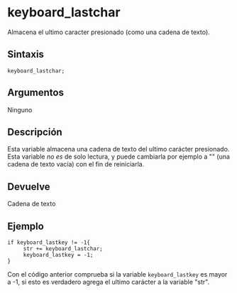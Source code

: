 # keyboard_lastchar

Almacena el ultimo caracter presionado (como una cadena de texto).

## Sintaxis

  
```gml  
keyboard_lastchar;  
```  

## Argumentos

Ninguno

## Descripción

Esta variable almacena una cadena de texto del ultimo carácter presionado. Esta variable _no es_ de solo lectura, y puede cambiarla por ejemplo a "" (una cadena de texto vacía) con el fin de reiniciarla.

## Devuelve

Cadena de texto

## Ejemplo

  
```gml  
if keyboard_lastkey != -1{  
     str += keyboard_lastchar;  
     keyboard_lastkey = -1;  
}  
```  
Con el código anterior comprueba si la variable `keyboard_lastkey` es mayor a -1, si esto es verdadero agrega el ultimo carácter a la variable "str".